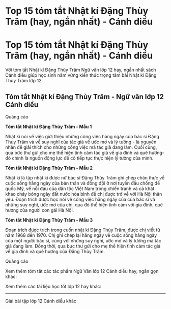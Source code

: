 # Top 15 tóm tắt Nhật kí Đặng Thùy Trâm (hay, ngắn nhất) - Cánh diều

# Top 15 tóm tắt Nhật kí Đặng Thùy Trâm (hay, ngắn nhất) - Cánh diều

Với tóm tắt Nhật kí Đặng Thùy Trâm Ngữ văn lớp 12 hay, ngắn nhất sách Cánh diều giúp học sinh nắm vững kiến thức trọng tâm bài Nhật kí Đặng Thùy Trâm lớp 12.

## Tóm tắt Nhật kí Đặng Thùy Trâm - Ngữ văn lớp 12 Cánh diều

Quảng cáo

**Tóm tắt Nhật kí Đặng Thùy Trâm - Mẫu 1**

Nhật kí nói về việc giới thiệu những công việc hàng ngày của bác sĩ Đặng Thùy Trâm và về suy nghĩ của tác giả về ước mơ và lý tưởng - là nguyên nhân để giải thích cho những công việc mà tác giả đang làm. Cuối cùng, qua bức thư gửi cho mẹ thể hiện tình cảm tác giả về gia đình và quê hương- đó chính là nguồn động lực để cô tiếp tục thực hiện lý tưởng của mình.

**Tóm tắt Nhật kí Đặng Thùy Trâm - Mẫu 2**

Nhật kí là tập nhật kí được nữ bác sĩ Đặng Thùy Trâm ghi chép chân thực về cuộc sống hằng ngày của bản thân và đồng đội ở nơi tuyến đầu chống đế quốc Mỹ, về nỗi đau của dân tộc Việt Nam trong chiến tranh và cả khát khao cháy bỏng ngày đất nước hòa bình để chị được trở về với Hà Nội thân yêu. Đoạn trích được học nói về công việc hằng ngày của của bác sĩ và những suy nghĩ, ước mơ của chị, qua đó thể hiện tình cảm với gia đình, quê hương của người con gái Hà Nội.

**Tóm tắt Nhật kí Đặng Thùy Trâm - Mẫu 3**

Đoạn trích được trích trong cuốn nhật kí Đặng Thùy Trâm, được chị viết từ năm 1968 đến 1970. Chị ghi chép lại hằng ngày về cuộc sống hằng ngày của một người bác sĩ, cùng với những suy nghĩ, ước mơ và lý tưởng mà tác giả đang làm. Đồng thời, qua bức thư gửi cho mẹ thể hiện tình cảm tác giả về gia đình và quê hương của Đặng Thùy Trâm.

Quảng cáo

Xem thêm tóm tắt các tác phẩm Ngữ Văn lớp 12 Cánh diều hay, ngắn gọn khác:

Xem thêm các tài liệu học tốt lớp 12 hay khác:

* * *

Giải bài tập lớp 12 Cánh diều khác

